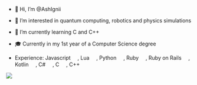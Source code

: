 - 👋 Hi, I’m @AshIgnii
- 👀 I’m interested in quantum computing, robotics and physics simulations
- 🌱 I’m currently learning C and C++
- 🎓 Currently in my 1st year of a Computer Science degree

- Experience:
    Javascript [<img src="https://upload.wikimedia.org/wikipedia/commons/thumb/9/99/Unofficial_JavaScript_logo_2.svg/260px-Unofficial_JavaScript_logo_2.svg.png" width=15 height=15>](https://wikipedia.org/wiki/JavaScript), 
   	Lua [<img src="https://upload.wikimedia.org/wikipedia/commons/thumb/c/cf/Lua-Logo.svg/1200px-Lua-Logo.svg.png" width=15 height=15>](https://www.lua.org/), 
   	Python [<img src="https://upload.wikimedia.org/wikipedia/commons/thumb/c/c3/Python-logo-notext.svg/1200px-Python-logo-notext.svg.png" width=15 height=15>](https://www.python.org/), 
   	Ruby [<img src="https://upload.wikimedia.org/wikipedia/commons/thumb/7/73/Ruby_logo.svg/1200px-Ruby_logo.svg.png" width=15 height=15>](https://ruby-lang.org),
   	Ruby on Rails [<img src="https://cdn3.iconfinder.com/data/icons/popular-services-brands-vol-2/512/ruby-on-rails-512.png" width=15 height=15>](https://rubyonrails.org/),  
   	Kotlin [<img src="https://iotsewa.com/wp-content/uploads/2020/05/1200px-Kotlin-logo.svg_.png" width=15 height=15>](https://kotlinlang.org/), 
   	C# [<img src="https://upload.wikimedia.org/wikipedia/commons/thumb/0/0d/C_Sharp_wordmark.svg/1024px-C_Sharp_wordmark.svg.png" width=15 height=15>](https://wikipedia.org/wiki/C_Sharp), 
   	C [<img src="https://upload.wikimedia.org/wikipedia/commons/thumb/1/18/C_Programming_Language.svg/1200px-C_Programming_Language.svg.png" width=15 height=15>](https://en.wikipedia.org/wiki/C_(programming_language)), 
   	C++ [<img src="https://upload.wikimedia.org/wikipedia/commons/thumb/1/18/ISO_C%2B%2B_Logo.svg/1200px-ISO_C%2B%2B_Logo.svg.png" width=15 height=15>](https://wikipedia.org/wiki/C%2B%2B)

<img src="https://raw.githubusercontent.com/AshIgnii/AshIgnii/main/main.svg"/>

  	
